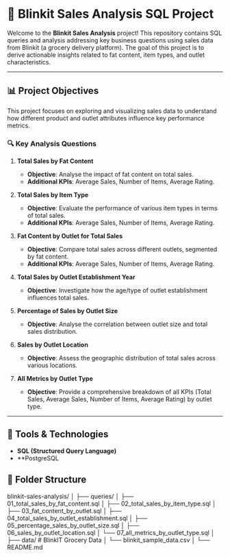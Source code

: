 # 🛒 Blinkit Sales Analysis SQL Project

Welcome to the **Blinkit Sales Analysis** project! This repository contains SQL queries and analysis addressing key business questions using sales data from Blinkit (a grocery delivery platform). The goal of this project is to derive actionable insights related to fat content, item types, and outlet characteristics.

---
## 📊 Project Objectives

This project focuses on exploring and visualizing sales data to understand how different product and outlet attributes influence key performance metrics.

### 🔍 Key Analysis Questions

1. **Total Sales by Fat Content**
   - **Objective**: Analyse the impact of fat content on total sales.
   - **Additional KPIs**: Average Sales, Number of Items, Average Rating.

2. **Total Sales by Item Type**
   - **Objective**: Evaluate the performance of various item types in terms of total sales.
   - **Additional KPIs**: Average Sales, Number of Items, Average Rating.

3. **Fat Content by Outlet for Total Sales**
   - **Objective**: Compare total sales across different outlets, segmented by fat content.
   - **Additional KPIs**: Average Sales, Number of Items, Average Rating.

4. **Total Sales by Outlet Establishment Year**
   - **Objective**: Investigate how the age/type of outlet establishment influences total sales.

5. **Percentage of Sales by Outlet Size**
   - **Objective**: Analyse the correlation between outlet size and total sales distribution.

6. **Sales by Outlet Location**
   - **Objective**: Assess the geographic distribution of total sales across various locations.

7. **All Metrics by Outlet Type**
   - **Objective**: Provide a comprehensive breakdown of all KPIs (Total Sales, Average Sales, Number of Items, Average Rating) by outlet type.

---

## 🧰 Tools & Technologies

- **SQL (Structured Query Language)**
- **PostgreSQL 

## 📁 Folder Structure

blinkit-sales-analysis/
│
├── queries/
│ ├── 01_total_sales_by_fat_content.sql
│ ├── 02_total_sales_by_item_type.sql
│ ├── 03_fat_content_by_outlet.sql
│ ├── 04_total_sales_by_outlet_establishment.sql
│ ├── 05_percentage_sales_by_outlet_size.sql
│ ├── 06_sales_by_outlet_location.sql
│ └── 07_all_metrics_by_outlet_type.sql
│
├── data/ # BlinkIT Grocery Data
│ └── blinkit_sample_data.csv
│
└── README.md

